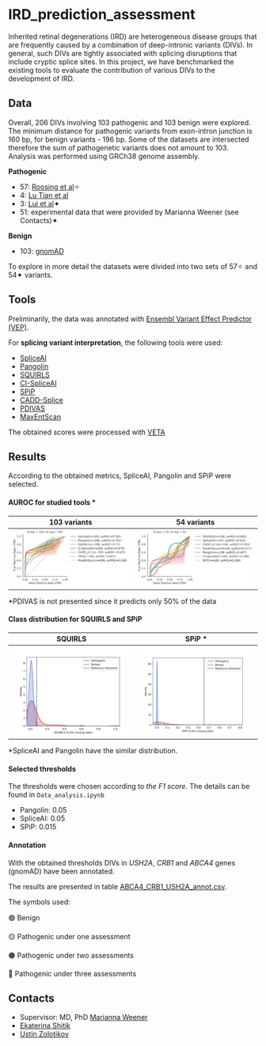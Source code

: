 # IRD_prediction_assessment
Inherited retinal degenerations (IRD) are heterogeneous disease groups that are frequently caused by a combination of deep-intronic variants (DIVs). In general, such DIVs are tightly associated with splicing disruptions that include cryptic splice sites. In this project, we have benchmarked the existing tools to evaluate the contribution of various DIVs to the development of IRD.
## Data
Overall, 206 DIVs involving 103 pathogenic and 103 benign were explored. The minimum distance for pathogenic variants from exon-intron junction is 160 bp, for benign variants - 196 bp. Some of the datasets are intersected therefore the sum of pathogenetic variants does not amount to 103. Analysis was performed using GRCh38 genome assembly.

**Pathogenic**
- 57: [Roosing et al](https://www.frontiersin.org/articles/10.3389/fcell.2023.1112270/full)✧
- 4: [Lu Tian et al](https://iovs.arvojournals.org/article.aspx?articleid=2778880)
- 3: [Lui et al](https://www.nature.com/articles/s41525-024-00391-2)✦
- 51: experimental data that were provided by Marianna Weener (see Contacts)✦

**Benign**
- 103: [gnomAD](https://gnomad.broadinstitute.org/)

To explore in more detail the datasets were divided into two sets of 57✧ and 54✦ variants. 

## Tools
Preliminarily, the data was annotated with [Ensembl Variant Effect Predictor (VEP)](https://genomebiology.biomedcentral.com/articles/10.1186/s13059-016-0974-4).

For **splicing variant interpretation**, the following tools were used:
- [SpliceAI](https://github.com/Illumina/SpliceAI)
- [Pangolin](https://github.com/tkzeng/Pangolin)
- [SQUIRLS](https://github.com/monarch-initiative/Squirls)
- [CI-SpliceAI](https://github.com/YStrauch/CI-SpliceAI__Annotation)
- [SPiP](https://github.com/LBGC-CFB/SPiP)
- [CADD-Splice](https://github.com/kircherlab/CADD-scripts)
- [PDIVAS](https://github.com/shiro-kur/PDIVAS)
- [MaxEntScan](https://github.com/Congenica/maxentscan)

The obtained scores were processed with [VETA](https://github.com/PedroBarbosa/VETA)
## Results
According to the obtained metrics, SpliceAI, Pangolin and SPiP were selected.

#### AUROC for studied tools *

103 variants            |  54 variants
:-------------------------:|:-------------------------:
<img src="figures/ROC_103_all.jpg" alt="drawing" width="500"/>  |  <img src="figures/ROC_54_all.jpg" alt="drawing" width="500"/>

*PDIVAS is not presented since it predicts only 50% of the data


#### Class distribution for SQUIRLS and SPiP

SQUIRLS            |  SPiP *
:-------------------------:|:-------------------------:
<img src="figures/SQUIRLS_cd.jpg" alt="drawing" width="300"/>  |  <img src="figures/SPiP_cd.jpg" alt="drawing" width="300"/>

*SpliceAI and Pangolin have the similar distribution.


#### Selected thresholds
 
The thresholds were chosen according to *the F1 score*. The details can be found in `Data_analysis.ipynb`
- Pangolin: 0.05
- SpliceAI: 0.05
- SPiP: 0.015

#### Annotation

With the obtained thresholds DIVs in *USH2A*, *CRB1* and *ABCA4* genes (gnomAD) have been annotated. 

The results are presented in table [ABCA4_CRB1_USH2A_annot.csv](annotation/ABCA4_CRB1_USH2A_annot.csv).

The symbols used:

🟢 Benign

🟡 Pathogenic under one assessment

🟠 Pathogenic under two assessments

🔴 Pathogenic under three assessments

## Contacts
- Supervisor: MD, PhD [Marianna Weener](mweener@meei.harvard.edu)
- [Ekaterina Shitik](shitik.ekaterina@gmail.com)
- [Ustin Zolotikov](zolotikov.u.e@yandex.ru)
